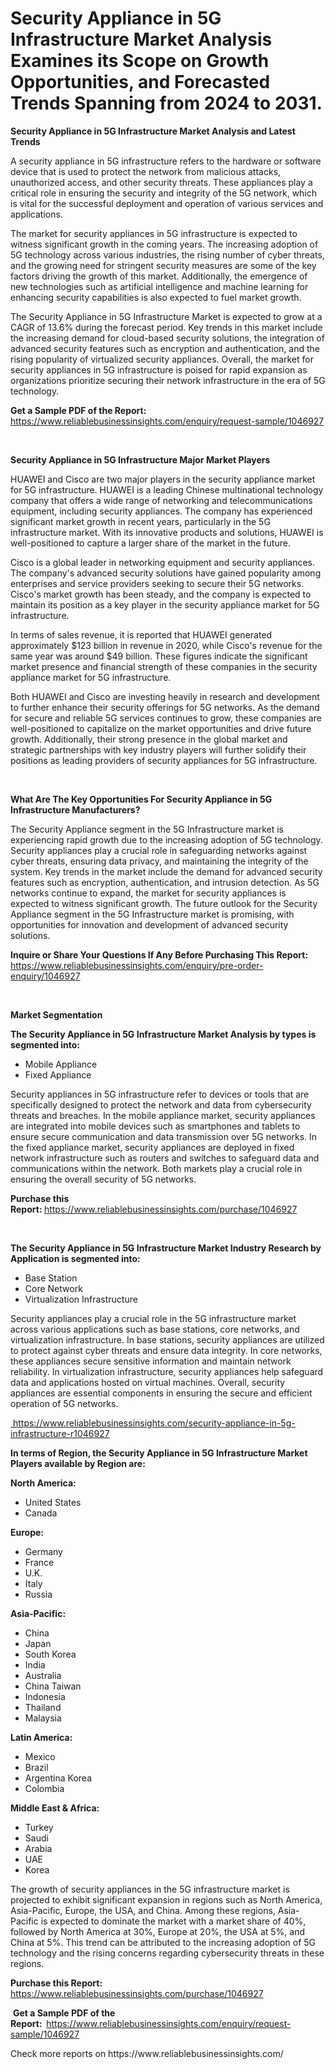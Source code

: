 <p><h1>Security Appliance in 5G Infrastructure Market Analysis Examines its Scope on Growth Opportunities, and Forecasted Trends Spanning from 2024 to 2031.</h1></p><p><strong>Security Appliance in 5G Infrastructure Market Analysis and Latest Trends</strong></p>
<p><p>A security appliance in 5G infrastructure refers to the hardware or software device that is used to protect the network from malicious attacks, unauthorized access, and other security threats. These appliances play a critical role in ensuring the security and integrity of the 5G network, which is vital for the successful deployment and operation of various services and applications.</p><p>The market for security appliances in 5G infrastructure is expected to witness significant growth in the coming years. The increasing adoption of 5G technology across various industries, the rising number of cyber threats, and the growing need for stringent security measures are some of the key factors driving the growth of this market. Additionally, the emergence of new technologies such as artificial intelligence and machine learning for enhancing security capabilities is also expected to fuel market growth.</p><p>The Security Appliance in 5G Infrastructure Market is expected to grow at a CAGR of 13.6% during the forecast period. Key trends in this market include the increasing demand for cloud-based security solutions, the integration of advanced security features such as encryption and authentication, and the rising popularity of virtualized security appliances. Overall, the market for security appliances in 5G infrastructure is poised for rapid expansion as organizations prioritize securing their network infrastructure in the era of 5G technology.</p></p>
<p><strong>Get a Sample PDF of the Report:&nbsp;</strong> <a href="https://www.reliablebusinessinsights.com/enquiry/request-sample/1046927">https://www.reliablebusinessinsights.com/enquiry/request-sample/1046927</a></p>
<p>&nbsp;</p>
<p><strong>Security Appliance in 5G Infrastructure Major Market Players</strong></p>
<p><p>HUAWEI and Cisco are two major players in the security appliance market for 5G infrastructure. HUAWEI is a leading Chinese multinational technology company that offers a wide range of networking and telecommunications equipment, including security appliances. The company has experienced significant market growth in recent years, particularly in the 5G infrastructure market. With its innovative products and solutions, HUAWEI is well-positioned to capture a larger share of the market in the future.</p><p>Cisco is a global leader in networking equipment and security appliances. The company's advanced security solutions have gained popularity among enterprises and service providers seeking to secure their 5G networks. Cisco's market growth has been steady, and the company is expected to maintain its position as a key player in the security appliance market for 5G infrastructure.</p><p>In terms of sales revenue, it is reported that HUAWEI generated approximately $123 billion in revenue in 2020, while Cisco's revenue for the same year was around $49 billion. These figures indicate the significant market presence and financial strength of these companies in the security appliance market for 5G infrastructure.</p><p>Both HUAWEI and Cisco are investing heavily in research and development to further enhance their security offerings for 5G networks. As the demand for secure and reliable 5G services continues to grow, these companies are well-positioned to capitalize on the market opportunities and drive future growth. Additionally, their strong presence in the global market and strategic partnerships with key industry players will further solidify their positions as leading providers of security appliances for 5G infrastructure.</p></p>
<p>&nbsp;</p>
<p><strong>What Are The Key Opportunities For Security Appliance in 5G Infrastructure Manufacturers?</strong></p>
<p><p>The Security Appliance segment in the 5G Infrastructure market is experiencing rapid growth due to the increasing adoption of 5G technology. Security appliances play a crucial role in safeguarding networks against cyber threats, ensuring data privacy, and maintaining the integrity of the system. Key trends in the market include the demand for advanced security features such as encryption, authentication, and intrusion detection. As 5G networks continue to expand, the market for security appliances is expected to witness significant growth. The future outlook for the Security Appliance segment in the 5G Infrastructure market is promising, with opportunities for innovation and development of advanced security solutions.</p></p>
<p><strong>Inquire or Share Your Questions If Any Before Purchasing This Report:</strong> <a href="https://www.reliablebusinessinsights.com/enquiry/pre-order-enquiry/1046927">https://www.reliablebusinessinsights.com/enquiry/pre-order-enquiry/1046927</a></p>
<p>&nbsp;</p>
<p><strong>Market Segmentation</strong></p>
<p><strong>The Security Appliance in 5G Infrastructure Market Analysis by types is segmented into:</strong></p>
<p><ul><li>Mobile Appliance</li><li>Fixed Appliance</li></ul></p>
<p><p>Security appliances in 5G infrastructure refer to devices or tools that are specifically designed to protect the network and data from cybersecurity threats and breaches. In the mobile appliance market, security appliances are integrated into mobile devices such as smartphones and tablets to ensure secure communication and data transmission over 5G networks. In the fixed appliance market, security appliances are deployed in fixed network infrastructure such as routers and switches to safeguard data and communications within the network. Both markets play a crucial role in ensuring the overall security of 5G networks.</p></p>
<p><strong>Purchase this Report:&nbsp;</strong><a href="https://www.reliablebusinessinsights.com/purchase/1046927">https://www.reliablebusinessinsights.com/purchase/1046927</a></p>
<p>&nbsp;</p>
<p><strong>The Security Appliance in 5G Infrastructure Market Industry Research by Application is segmented into:</strong></p>
<p><ul><li>Base Station</li><li>Core Network</li><li>Virtualization Infrastructure</li></ul></p>
<p><p>Security appliances play a crucial role in the 5G infrastructure market across various applications such as base stations, core networks, and virtualization infrastructure. In base stations, security appliances are utilized to protect against cyber threats and ensure data integrity. In core networks, these appliances secure sensitive information and maintain network reliability. In virtualization infrastructure, security appliances help safeguard data and applications hosted on virtual machines. Overall, security appliances are essential components in ensuring the secure and efficient operation of 5G networks.</p></p>
<p><a href="https://www.reliablebusinessinsights.com/security-appliance-in-5g-infrastructure-r1046927">&nbsp;https://www.reliablebusinessinsights.com/security-appliance-in-5g-infrastructure-r1046927</a></p>
<p><strong>In terms of Region, the Security Appliance in 5G Infrastructure Market Players available by Region are:</strong></p>
<p>
    <p> <strong> North America: </strong>
        <ul>
            <li>United States</li>
            <li>Canada</li>
        </ul>
        </p> 
    <p> <strong> Europe: </strong>
        <ul>
            <li>Germany</li>
            <li>France</li>
            <li>U.K.</li>
            <li>Italy</li>
            <li>Russia</li>
        </ul>
        </p> 
    <p> <strong> Asia-Pacific: </strong>
        <ul>
            <li>China</li>
            <li>Japan</li>
            <li>South Korea</li>
            <li>India</li>
            <li>Australia</li>
            <li>China Taiwan</li>
            <li>Indonesia</li>
            <li>Thailand</li>
            <li>Malaysia</li>
        </ul>
        </p> 
    <p> <strong> Latin America: </strong>
        <ul>
            <li>Mexico</li>
            <li>Brazil</li>
            <li>Argentina Korea</li>
            <li>Colombia</li>
        </ul>
        </p> 
    <p> <strong> Middle East & Africa: </strong>
        <ul>
            <li>Turkey</li>
            <li>Saudi</li>
            <li>Arabia</li>
            <li>UAE</li>
            <li>Korea</li>
        </ul>
    </p>
    </p>
<p><p>The growth of security appliances in the 5G infrastructure market is projected to exhibit significant expansion in regions such as North America, Asia-Pacific, Europe, the USA, and China. Among these regions, Asia-Pacific is expected to dominate the market with a market share of 40%, followed by North America at 30%, Europe at 20%, the USA at 5%, and China at 5%. This trend can be attributed to the increasing adoption of 5G technology and the rising concerns regarding cybersecurity threats in these regions.</p></p>
<p><strong>Purchase this Report: </strong><a href="https://www.reliablebusinessinsights.com/purchase/1046927">https://www.reliablebusinessinsights.com/purchase/1046927</a></p>
<p>&nbsp;<strong>Get a Sample PDF of the Report:&nbsp;&nbsp;</strong><a href="https://www.reliablebusinessinsights.com/enquiry/request-sample/1046927">https://www.reliablebusinessinsights.com/enquiry/request-sample/1046927</a></p>
<p><strong></strong></p>
<p>Check more reports on https://www.reliablebusinessinsights.com/</p>